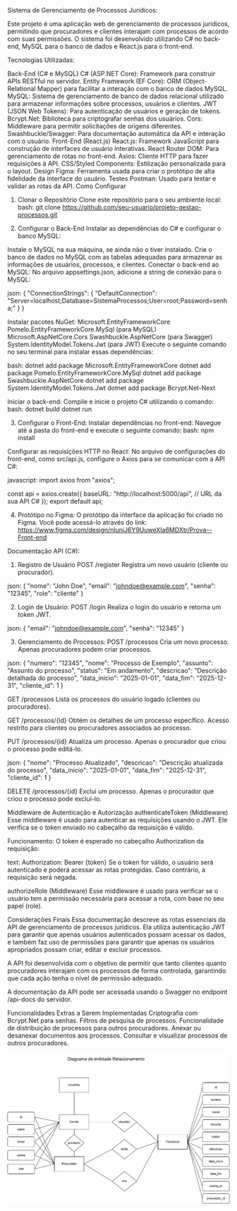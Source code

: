 Sistema de Gerenciamento de Processos Jurídicos:

Este projeto é uma aplicação web de gerenciamento de processos jurídicos, permitindo que procuradores e clientes interajam com processos de acordo com suas permissões. O sistema foi desenvolvido utilizando C# no back-end, MySQL para o banco de dados e React.js para o front-end.

Tecnologias Utilizadas:

Back-End (C# e MySQL)
C# (ASP.NET Core): Framework para construir APIs RESTful no servidor.
Entity Framework (EF Core): ORM (Object-Relational Mapper) para facilitar a interação com o banco de dados MySQL.
MySQL: Sistema de gerenciamento de banco de dados relacional utilizado para armazenar informações sobre processos, usuários e clientes.
JWT (JSON Web Tokens): Para autenticação de usuários e geração de tokens.
Bcrypt.Net: Biblioteca para criptografar senhas dos usuários.
Cors: Middleware para permitir solicitações de origens diferentes.
Swashbuckle/Swagger: Para documentação automática da API e interação com o usuário.
Front-End (React.js)
React.js: Framework JavaScript para construção de interfaces de usuário interativas.
React Router DOM: Para gerenciamento de rotas no front-end.
Axios: Cliente HTTP para fazer requisições à API.
CSS/Styled Components: Estilização personalizada para o layout.
Design
Figma: Ferramenta usada para criar o protótipo de alta fidelidade da interface do usuário.
Testes
Postman: Usado para testar e validar as rotas da API.
Como Configurar
1. Clonar o Repositório
Clone este repositório para o seu ambiente local:
bash:
git clone https://github.com/seu-usuario/projeto-gestao-processos.git

2. Configurar o Back-End
Instalar as dependências do C# e configurar o banco MySQL:

Instale o MySQL na sua máquina, se ainda não o tiver instalado.
Crie o banco de dados no MySQL com as tabelas adequadas para armazenar as informações de usuários, processos, e clientes.
Conectar o back-end ao MySQL: No arquivo appsettings.json, adicione a string de conexão para o MySQL:

json:
{
  "ConnectionStrings": {
    "DefaultConnection": "Server=localhost;Database=SistemaProcessos;User=root;Password=senha;"
  }
}

Instalar pacotes NuGet:
Microsoft.EntityFrameworkCore
Pomelo.EntityFrameworkCore.MySql (para MySQL)
Microsoft.AspNetCore.Cors
Swashbuckle.AspNetCore (para Swagger)
System.IdentityModel.Tokens.Jwt (para JWT)
Execute o seguinte comando no seu terminal para instalar essas dependências:

bash:
dotnet add package Microsoft.EntityFrameworkCore
dotnet add package Pomelo.EntityFrameworkCore.MySql
dotnet add package Swashbuckle.AspNetCore
dotnet add package System.IdentityModel.Tokens.Jwt
dotnet add package Bcrypt.Net-Next

Iniciar o back-end:
Compile e inicie o projeto C# utilizando o comando:
bash:
dotnet build
dotnet run

3. Configurar o Front-End:
Instalar dependências no front-end:
Navegue até a pasta do front-end e execute o seguinte comando:
bash:
npm install

Configurar as requisições HTTP no React:
No arquivo de configurações do front-end, como src/api.js, configure o Axios para se comunicar com a API C#:

javascript:
import axios from "axios";

const api = axios.create({
  baseURL: "http://localhost:5000/api", // URL da sua API C#
});
export default api;


4. Protótipo no Figma:
O protótipo da interface da aplicação foi criado no Figma. Você pode acessá-lo através do link:
https://www.figma.com/design/nluniJ6Y9UuweXIa6MDXtr/Prova--Front-end

Documentação API (C#):
1. Registro de Usuário
POST /register
Registra um novo usuário (cliente ou procurador).

json:
{
  "nome": "John Doe",
  "email": "johndoe@example.com",
  "senha": "12345",
  "role": "cliente"
}

2. Login de Usuário:
POST /login
Realiza o login do usuário e retorna um token JWT.

json:
{
  "email": "johndoe@example.com",
  "senha": "12345"
}

3. Gerenciamento de Processos:
POST /processos
Cria um novo processo. Apenas procuradores podem criar processos.

json:
{
  "numero": "12345",
  "nome": "Processo de Exemplo",
  "assunto": "Assunto do processo",
  "status": "Em andamento",
  "descricao": "Descrição detalhada do processo",
  "data_inicio": "2025-01-01",
  "data_fim": "2025-12-31",
  "cliente_id": 1
}

GET /processos
Lista os processos do usuário logado (clientes ou procuradores).

GET /processos/{id}
Obtém os detalhes de um processo específico. Acesso restrito para clientes ou procuradores associados ao processo.

PUT /processos/{id}
Atualiza um processo. Apenas o procurador que criou o processo pode editá-lo.

json:
{
  "nome": "Processo Atualizado",
  "descricao": "Descrição atualizada do processo",
  "data_inicio": "2025-01-01",
  "data_fim": "2025-12-31",
  "cliente_id": 1
}

DELETE /processos/{id}
Exclui um processo. Apenas o procurador que criou o processo pode excluí-lo.

Middleware de Autenticação e Autorização
authenticateToken (Middleware)
Esse middleware é usado para autenticar as requisições usando o JWT. Ele verifica se o token enviado no cabeçalho da requisição é válido.

Funcionamento: O token é esperado no cabeçalho Authorization da requisição:

text:
Authorization: Bearer {token}
Se o token for válido, o usuário será autenticado e poderá acessar as rotas protegidas. Caso contrário, a requisição será negada.

authorizeRole (Middleware)
Esse middleware é usado para verificar se o usuário tem a permissão necessária para acessar a rota, com base no seu papel (role).

Considerações Finais
Essa documentação descreve as rotas essenciais da API de gerenciamento de processos jurídicos. Ela utiliza autenticação JWT para garantir que apenas usuários autenticados possam acessar os dados, e também faz uso de permissões para garantir que apenas os usuários apropriados possam criar, editar e excluir processos.

A API foi desenvolvida com o objetivo de permitir que tanto clientes quanto procuradores interajam com os processos de forma controlada, garantindo que cada ação tenha o nível de permissão adequado.

A documentação da API pode ser acessada usando o Swagger no endpoint /api-docs do servidor.

Funcionalidades Extras a Serem Implementadas
Criptografia com Bcrypt.Net para senhas.
Filtros de pesquisa de processos.
Funcionalidade de distribuição de processos para outros procuradores.
Anexar ou desanexar documentos aos processos.
Consultar e visualizar processos de outros procuradores.



![Diagrama de Entidade Relacionamento](imagens/Diagrama%20de%20entidade%20Relacionamento.drawio.png)

